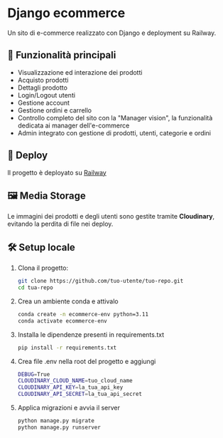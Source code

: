 # Django ecommerce

Un sito di e-commerce realizzato con Django e deployment su Railway.

## 🔧 Funzionalità principali
- Visualizzazione ed interazione dei prodotti
- Acquisto prodotti
- Dettagli prodotto
- Login/Logout utenti
- Gestione account
- Gestione ordini e carrello
- Controllo completo del sito con la "Manager vision", la funzionalità dedicata ai manager dell'e-commerce
- Admin integrato con gestione di prodotti, utenti, categorie e ordini


## 🚀 Deploy

Il progetto è deployato su [Railway](https://railway.app)

## 🖼️ Media Storage

Le immagini dei prodotti e degli utenti sono gestite tramite **Cloudinary**, evitando la perdita di file nei deploy.

## 🛠️ Setup locale

1. Clona il progetto:
   ```bash
   git clone https://github.com/tuo-utente/tuo-repo.git
   cd tua-repo
2. Crea un ambiente conda e attivalo
    ```bash
    conda create -n ecommerce-env python=3.11
    conda activate ecommerce-env
3. Installa le dipendenze presenti in requirements.txt
    ```bash
   pip install -r requirements.txt
4. Crea file .env nella root del progetto e aggiungi
    ```bash
    DEBUG=True
    CLOUDINARY_CLOUD_NAME=tuo_cloud_name
    CLOUDINARY_API_KEY=la_tua_api_key
    CLOUDINARY_API_SECRET=la_tua_api_secret
5. Applica migrazioni e avvia il server
    ```bash
    python manage.py migrate
    python manage.py runserver
